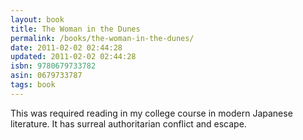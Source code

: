 ```yaml
---
layout: book
title: The Woman in the Dunes
permalink: /books/the-woman-in-the-dunes/
date: 2011-02-02 02:44:28
updated: 2011-02-02 02:44:28
isbn: 9780679733782
asin: 0679733787
tags: book
---
```

This was required reading in my college course in modern Japanese literature.
It has surreal authoritarian conflict and escape.

